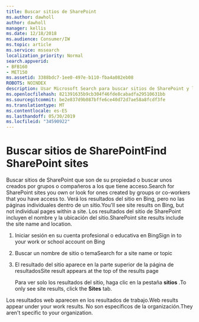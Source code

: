 ```yaml
---
title: Buscar sitios de SharePoint
ms.author: dawholl
author: dawholl
manager: kellis
ms.date: 12/18/2018
ms.audience: Consumer/IW
ms.topic: article
ms.service: mssearch
localization_priority: Normal
search.appverid:
- BFB160
- MET150
ms.assetid: 3388bdc7-1ee0-497e-b110-fba4a082eb08
ROBOTS: NOINDEX
description: Usar Microsoft Search para buscar sitios de SharePoint y los detalles que verá
ms.openlocfilehash: 821391635b9cb304f46fde8cabadfa29510631bb
ms.sourcegitcommit: be2e837d9b087bffe6ce40d72d7ae58a8fcdf3fe
ms.translationtype: MT
ms.contentlocale: es-ES
ms.lasthandoff: 05/30/2019
ms.locfileid: "34590922"
---
```

# <a name="find-sharepoint-sites"></a><span data-ttu-id="c266d-103">Buscar sitios de SharePoint</span><span class="sxs-lookup"><span data-stu-id="c266d-103">Find SharePoint sites</span></span>

<span data-ttu-id="c266d-104">Buscar sitios de SharePoint que son de su propiedad o buscar unos creados por grupos o compañeros a los que tiene acceso.</span><span class="sxs-lookup"><span data-stu-id="c266d-104">Search for SharePoint sites you own or look for ones created by groups or co-workers that you have access to.</span></span> <span data-ttu-id="c266d-105">Verá los resultados del sitio en Bing, pero no las páginas individuales dentro de un sitio.</span><span class="sxs-lookup"><span data-stu-id="c266d-105">You'll see site results on Bing, but not individual pages within a site.</span></span> <span data-ttu-id="c266d-106">Los resultados del sitio de SharePoint incluyen el nombre y la ubicación del sitio.</span><span class="sxs-lookup"><span data-stu-id="c266d-106">SharePoint site results include the site name and location.</span></span>
  
1. <span data-ttu-id="c266d-107">Iniciar sesión en su cuenta profesional o educativa en Bing</span><span class="sxs-lookup"><span data-stu-id="c266d-107">Sign in to your work or school account on Bing</span></span>
    
2. <span data-ttu-id="c266d-108">Buscar un nombre de sitio o tema</span><span class="sxs-lookup"><span data-stu-id="c266d-108">Search for a site name or topic</span></span>
    
3. <span data-ttu-id="c266d-109">El resultado del sitio aparece en la parte superior de la página de resultados</span><span class="sxs-lookup"><span data-stu-id="c266d-109">Site result appears at the top of the results page</span></span>
    
    <span data-ttu-id="c266d-110">Para ver solo los resultados del sitio, haga clic en la pestaña **sitios** .</span><span class="sxs-lookup"><span data-stu-id="c266d-110">To only see site results, click the **Sites** tab.</span></span> 
    
<span data-ttu-id="c266d-111">Los resultados web aparecen en los resultados de trabajo.</span><span class="sxs-lookup"><span data-stu-id="c266d-111">Web results appear under your work results.</span></span> <span data-ttu-id="c266d-112">No son específicos de la organización.</span><span class="sxs-lookup"><span data-stu-id="c266d-112">They aren't specific to your organization.</span></span>

  

